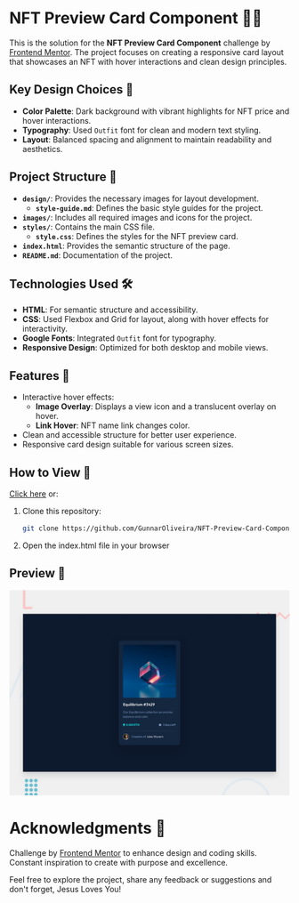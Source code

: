 # NFT Preview Card Component 💎✨

This is the solution for the **NFT Preview Card Component** challenge by [Frontend Mentor](https://www.frontendmentor.io). The project focuses on creating a responsive card layout that showcases an NFT with hover interactions and clean design principles.

## Key Design Choices 🎨

- **Color Palette**: Dark background with vibrant highlights for NFT price and hover interactions.
- **Typography**: Used `Outfit` font for clean and modern text styling.
- **Layout**: Balanced spacing and alignment to maintain readability and aesthetics.

## Project Structure 📂

- **`design/`**: Provides the necessary images for layout development.
  - **`style-guide.md`**: Defines the basic style guides for the project.
- **`images/`**: Includes all required images and icons for the project.
- **`styles/`**: Contains the main CSS file.
  - **`style.css`**: Defines the styles for the NFT preview card.
- **`index.html`**: Provides the semantic structure of the page.
- **`README.md`**: Documentation of the project.

## Technologies Used 🛠️

- **HTML**: For semantic structure and accessibility.
- **CSS**: Used Flexbox and Grid for layout, along with hover effects for interactivity.
- **Google Fonts**: Integrated `Outfit` font for typography.
- **Responsive Design**: Optimized for both desktop and mobile views.

## Features 🌟

- Interactive hover effects:
  - **Image Overlay**: Displays a view icon and a translucent overlay on hover.
  - **Link Hover**: NFT name link changes color.
- Clean and accessible structure for better user experience.
- Responsive card design suitable for various screen sizes.

## How to View 🚀

[Click here](https://GunnarOliveira.github.io/nft-preview-card-component/) or:

1. Clone this repository:
   ```bash
   git clone https://github.com/GunnarOliveira/NFT-Preview-Card-Component.git
   ```
2. Open the index.html file in your browser

## Preview 👀

![Design preview for the Blog preview card coding challenge](./design/desktop-preview.jpg)

# Acknowledgments 🙏

Challenge by [Frontend Mentor](https://www.frontendmentor.io/) to enhance design and coding skills.  
Constant inspiration to create with purpose and excellence.

Feel free to explore the project, share any feedback or suggestions and don't forget, Jesus Loves You!
